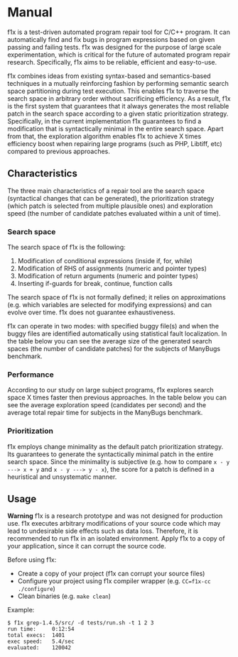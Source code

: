 # Manual #

f1x is a test-driven automated program repair tool for C/C++ program. It can automatically find and fix bugs in program expressions based on given passing and failing tests. f1x was designed for the purpose of large scale experimentation, which is critical for the future of automated program repair research. Specifically, f1x aims to be reliable, efficient and easy-to-use.

f1x combines ideas from existing syntax-based and semantics-based techniques in a mutually reinforcing fashion by performing semantic search space partitioning during test execution. This enables f1x to traverse the search space in arbitrary order without sacrificing efficiency. As a result, f1x is the first system that guarantees that it always generates the most reliable patch in the search space according to a given static prioritization strategy. Specifically, in the current implementation f1x guarantees to find a modification that is syntactically minimal in the entire search space. Apart from that, the exploration algorithm enables f1x to achieve X times efficiency boost when repairing large programs (such as PHP, Libtiff, etc) compared to previous approaches.

## Characteristics ##

The three main characteristics of a repair tool are the search space (syntactical changes that can be generated), the prioritization strategy (which patch is selected from multiple plausible ones) and exploration speed (the number of candidate patches evaluated within a unit of time).

### Search space ###

The search space of f1x is the following:

1. Modification of conditional expressions (inside if, for, while)
2. Modification of RHS of assignments (numeric and pointer types)
3. Modification of return arguments (numeric and pointer types)
4. Inserting if-guards for break, continue, function calls

The search space of f1x is not formally defined; it relies on approximations (e.g. which variables are selected for modifying expressions) and can evolve over time. f1x does not guarantee exhaustiveness.

f1x can operate in two modes: with specified buggy file(s) and when the buggy files are identified automatically using statistical fault localization. In the table below you can see the average size of the generated search spaces (the number of candidate patches) for the subjects of ManyBugs benchmark.

### Performance ###

According to our study on large subject programs, f1x explores search space X times faster then previous approaches. In the table below you can see the average exploration speed (candidates per second) and the average total repair time for subjects in the ManyBugs benchmark.

### Prioritization ###

f1x employs change minimality as the default patch prioritization strategy. Its guarantees to generate the syntactically minimal patch in the entire search space. Since the minimality is subjective (e.g. how to compare `x - y ---> x + y` and `x - y ---> y - x`), the score for a patch is defined in a heuristical and unsystematic manner.

## Usage ##

**Warning** f1x is a research prototype and was not designed for production use. f1x executes arbitrary modifications of your source code which may lead to undesirable side effects such as data loss. Therefore, it is recommended to run f1x in an isolated environment. Apply f1x to a copy of your application, since it can corrupt the source code.
    
Before using f1x:

- Create a copy of your project (f1x can corrupt your source files)
- Configure your project using f1x compiler wrapper (e.g. `CC=f1x-cc ./configure`)
- Clean binaries (e.g. `make clean`)

Example:

    $ f1x grep-1.4.5/src/ -d tests/run.sh -t 1 2 3
    run time:     0:12:54
    total execs:  1401
    exec speed:   5.4/sec
    evaluated:    120042
